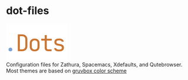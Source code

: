 # dot-files
![dots](https://github.com/DioptricDesign/dot-files/blob/main/dotfile.png)\
Configuration files for Zathura, Spacemacs, Xdefaults, and Qutebrowser. Most themes are based on [gruvbox color scheme](https://github.com/morhetz/gruvbox)

